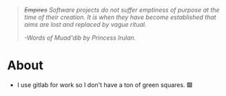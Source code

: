 > *~~Empires~~ Software projects do not suffer emptiness of purpose at the time of their creation. It is when they have become established that aims are lost and replaced by vague ritual.*
>
> *-Words of Muad'dib by Princess Irulan.*

# About

- I use gitlab for work so I don't have a ton of green squares. 🟩
